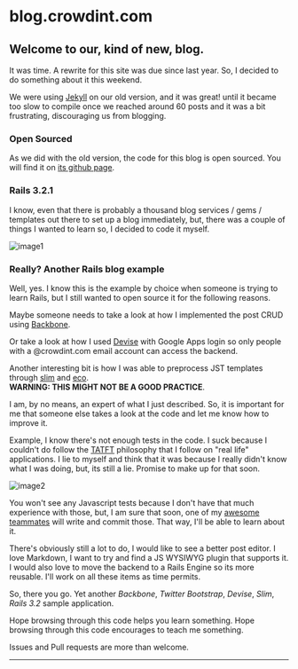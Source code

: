 blog.crowdint.com
=================

## Welcome to our, kind of new, blog.

It was time. A rewrite for this site was due since last year. So, I decided to
do something about it this weekend.

We were using [Jekyll](https://github.com/mojombo/jekyll) on our old version,
and it was great! until it became too slow to compile once we reached around 60
posts and it was a bit frustrating, discouraging us from blogging.

### Open Sourced

As we did with the old version, the code for this blog is open sourced.
You will find it on [its github page](https://github.com/crowdint/crowdblog).

### Rails 3.2.1

I know, even that there is probably a thousand blog services / gems / templates
out there to set up a blog immediately, but, there was a couple of things I
wanted to learn so, I decided to code it myself.

![image1](http://github.com/mariozaizar/dotfiles/raw/master/images/image1.png)

### Really? Another Rails blog example

Well, yes. I know this is the example by choice when someone is trying to
learn Rails, but I still wanted to open source it for the following reasons.

Maybe someone needs to take a look at how I implemented the post CRUD using
[Backbone](http://documentcloud.github.com/backbone/).

Or take a look at how I used [Devise](https://github.com/plataformatec/devise) with
Google Apps login so only people with a @crowdint.com email account can access
the backend.

Another interesting bit is how I was able to preprocess JST templates through
[slim](http://slim-lang.com/) and [eco](https://github.com/sstephenson/eco).  
**WARNING: THIS MIGHT NOT BE A GOOD PRACTICE**.

I am, by no means, an expert of what I just described. So, it is important for me
that someone else takes a look at the code and let me know how to improve it.

Example, I know there's not enough tests in the code. I suck because I couldn't
do follow the [TATFT](http://smartic.us/tag/tatft/) philosophy that I follow
on "real life" applications.
I lie to myself and think that it was because I really didn't know
what I was doing, but, its still a lie. Promise to make up for that soon.

![image2](http://github.com/mariozaizar/dotfiles/raw/master/images/image2.png)

You won't see any Javascript tests because I don't have that much experience with
those, but, I am sure that soon, one of my [awesome teammates](https://github.com/crowdint)
will write and commit those. That way, I'll be able to learn about it.

There's obviously still a lot to do, I would like to see a better post editor. I love Markdown, I want to try and find
a JS WYSIWYG plugin that supports it. I would also love to move the backend to a Rails Engine
so its more reusable. I'll work on all these items as time permits.

So, there you go. Yet another _Backbone_, _Twitter Bootstrap_, _Devise_, _Slim_, _Rails 3.2_ sample
application.

Hope browsing through this code helps you learn something.
Hope browsing through this code encourages to teach me something.

Issues and Pull requests are more than welcome.

---
